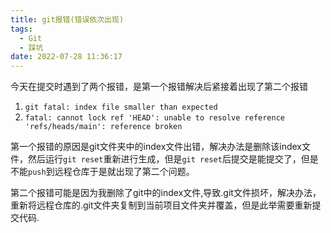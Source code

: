 ```yaml
---
title: git报错(错误依次出现)
tags:
  - Git
  - 踩坑
date: 2022-07-28 11:36:17
---
```



今天在提交时遇到了两个报错，是第一个报错解决后紧接着出现了第二个报错

1. `git fatal: index file smaller than expected `
2. `fatal: cannot lock ref 'HEAD': unable to resolve reference 'refs/heads/main': reference broken`



第一个报错的原因是git文件夹中的index文件出错，解决办法是删除该index文件，然后运行`git reset`重新进行生成，但是`git reset`后提交是能提交了，但是不能`push`到远程仓库于是就出现了第二个问题。



第二个报错可能是因为我删除了git中的index文件,导致.git文件损坏，解决办法，重新将远程仓库的.git文件夹复制到当前项目文件夹并覆盖，但是此举需要重新提交代码.

